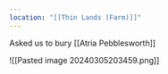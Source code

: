 ```yaml
---
location: "[[Thin Lands (Farm)]]"
---
```

Asked us to bury [[Atria Pebblesworth]]

![[Pasted image 20240305203459.png]]

